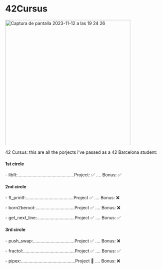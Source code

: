 # 42Cursus
<img width="400" alt="Captura de pantalla 2023-11-12 a las 19 24 26" src="https://github.com/LLuisPP/42Cursus/assets/116104082/f65a01f3-408f-4650-b605-3f83f2dfb50a">

42 Cursus:
this are all the porjects i've passed as a 42 Barcelona student:

<p><h4 align="left">1st circle</h4>
- libft:.............................................Project: ✅ .... Bonus: ✅
<p><h4 align="left">2nd circle</h4>
<p>
- ft_printf:......................................Project ✅ .... Bonus: ❌
</p>
<p>
- born2beroot:...............................Project ✅ .... Bonus: ❌
</p>
<p>
- get_next_line:..............................Project ✅ .... Bonus: ✅
</p>
<p>
<p><h4 align="left">3rd circle</h4>
<p>
- push_swap:.................................Project ✅ .... Bonus: ❌
</p>
<p>
- fractol:.........................................Project ✅ .... Bonus: ✅
</p>
<p>
- pipex:...........................................Project 🎯 .... Bonus: ❌
</p>

